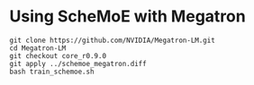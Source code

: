 # Using ScheMoE with Megatron

```
git clone https://github.com/NVIDIA/Megatron-LM.git
cd Megatron-LM
git checkout core_r0.9.0
git apply ../schemoe_megatron.diff
bash train_schemoe.sh
```
